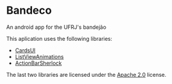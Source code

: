 Bandeco
=======

An android app for the UFRJ's bandejão


This aplication uses the following libraries:

* [CardsUI][2]
* [ListViewAnimations][3]
* [ActionBarSherlock][4]

The last two libraries are licensed under the [Apache 2.0][5] license.


[2]: https://github.com/Androguide/cardsui-for-android
[3]: https://github.com/nhaarman/ListViewAnimations
[4]: https://github.com/JakeWharton/ActionBarSherlock
[5]: http://www.apache.org/licenses/LICENSE-2.0
